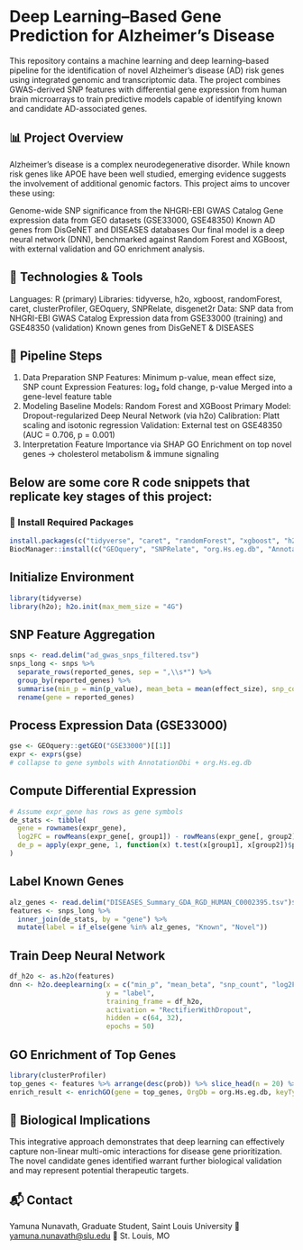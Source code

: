 # Deep Learning–Based Gene Prediction for Alzheimer’s Disease

This repository contains a machine learning and deep learning–based pipeline for the identification of novel Alzheimer’s disease (AD) risk genes using integrated genomic and transcriptomic data. The project combines GWAS-derived SNP features with differential gene expression from human brain microarrays to train predictive models capable of identifying known and candidate AD-associated genes.

## 📊 Project Overview

Alzheimer’s disease is a complex neurodegenerative disorder. While known risk genes like APOE have been well studied, emerging evidence suggests the involvement of additional genomic factors. This project aims to uncover these using:

Genome-wide SNP significance from the NHGRI-EBI GWAS Catalog
Gene expression data from GEO datasets (GSE33000, GSE48350)
Known AD genes from DisGeNET and DISEASES databases
Our final model is a deep neural network (DNN), benchmarked against Random Forest and XGBoost, with external validation and GO enrichment analysis.


## 🔧 Technologies & Tools

Languages: R (primary)
Libraries: tidyverse, h2o, xgboost, randomForest, caret, clusterProfiler, GEOquery, SNPRelate, disgenet2r
Data:
SNP data from NHGRI-EBI GWAS Catalog
Expression data from GSE33000 (training) and GSE48350 (validation)
Known genes from DisGeNET & DISEASES

## 🧪 Pipeline Steps

1. Data Preparation
SNP Features: Minimum p-value, mean effect size, SNP count
Expression Features: log₂ fold change, p-value
Merged into a gene-level feature table
2. Modeling
Baseline Models: Random Forest and XGBoost
Primary Model: Dropout-regularized Deep Neural Network (via h2o)
Calibration: Platt scaling and isotonic regression
Validation: External test on GSE48350 (AUC = 0.706, p = 0.001)
3. Interpretation
Feature Importance via SHAP
GO Enrichment on top novel genes → cholesterol metabolism & immune signaling


## Below are some core R code snippets that replicate key stages of this project:

### 🔹 Install Required Packages

```r
install.packages(c("tidyverse", "caret", "randomForest", "xgboost", "h2o", "pROC"))
BiocManager::install(c("GEOquery", "SNPRelate", "org.Hs.eg.db", "AnnotationDbi", "disgenet2r", "clusterProfiler"))
```

## Initialize Environment

```r
library(tidyverse)
library(h2o); h2o.init(max_mem_size = "4G")
```

## SNP Feature Aggregation

```r
snps <- read.delim("ad_gwas_snps_filtered.tsv")
snps_long <- snps %>%
  separate_rows(reported_genes, sep = ",\\s*") %>%
  group_by(reported_genes) %>%
  summarise(min_p = min(p_value), mean_beta = mean(effect_size), snp_count = n(), .groups = "drop") %>%
  rename(gene = reported_genes)

```
## Process Expression Data (GSE33000)

```r
gse <- GEOquery::getGEO("GSE33000")[[1]]
expr <- exprs(gse)
# collapse to gene symbols with AnnotationDbi + org.Hs.eg.db
```
## Compute Differential Expression
```r
# Assume expr_gene has rows as gene symbols
de_stats <- tibble(
  gene = rownames(expr_gene),
  log2FC = rowMeans(expr_gene[, group1]) - rowMeans(expr_gene[, group2]),
  de_p = apply(expr_gene, 1, function(x) t.test(x[group1], x[group2])$p.value)
)
```
## Label Known Genes

```r
alz_genes <- read.delim("DISEASES_Summary_GDA_RGD_HUMAN_C0002395.tsv")$Gene
features <- snps_long %>%
  inner_join(de_stats, by = "gene") %>%
  mutate(label = if_else(gene %in% alz_genes, "Known", "Novel"))

```
## Train Deep Neural Network

```r
df_h2o <- as.h2o(features)
dnn <- h2o.deeplearning(x = c("min_p", "mean_beta", "snp_count", "log2FC", "de_p"),
                        y = "label",
                        training_frame = df_h2o,
                        activation = "RectifierWithDropout",
                        hidden = c(64, 32),
                        epochs = 50)

```
## GO Enrichment of Top Genes

```r
library(clusterProfiler)
top_genes <- features %>% arrange(desc(prob)) %>% slice_head(n = 20) %>% pull(gene)
enrich_result <- enrichGO(gene = top_genes, OrgDb = org.Hs.eg.db, keyType = "SYMBOL", ont = "BP")

```


## 🧠 Biological Implications

This integrative approach demonstrates that deep learning can effectively capture non-linear multi-omic interactions for disease gene prioritization. The novel candidate genes identified warrant further biological validation and may represent potential therapeutic targets.

## 📬 Contact

Yamuna Nunavath, 
Graduate Student, Saint Louis University
📧 yamuna.nunavath@slu.edu
📍 St. Louis, MO




